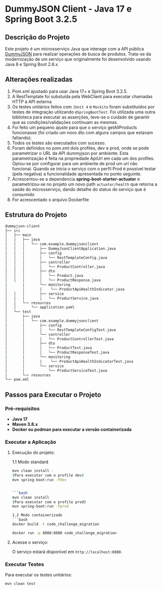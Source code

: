 
# DummyJSON Client - Java 17 e Spring Boot 3.2.5

## Descrição do Projeto

Este projeto é um microsserviço Java que interage com a API pública [DummyJSON](https://dummyjson.com/docs/products) para realizar operações de busca de produtos. 
Trata-se da modernização de um serviço que originalmente foi desenvolvido usando Java 8 e Spring Boot 2.6.x.

## Alterações realizadas

1. Pom.xml ajustado  para usar Java 17+ e Spring Boot 3.2.5.
2. A  RestTemplate foi substuída pela WebClient para executar chamadas HTTP à API externa 
3. Os testes unitários feitos com `JUnit 4` e `Mockito` foram substituídos por testes de integração utilizando `@SpringBootTest`. Foi utilizada uma outra biblioteca para executar as asserções, teve-se o cuidado de garantir que as condições/validações continuam as mesmas.
4. Foi feito um pequeno ajuste para que o serviço getAllProducts funcionasse (foi criado um novo dto com alguns campos que estavam faltando); 
5. Todos os testes são executados com sucesso.
6. Foram definidos no pom.xml dois profiles, dev e prod, onde se pode parametrizar o  URL da API dummyjson  por ambiente. Esta parametrização é feita na propriedade ApiUrl em cada um dos profiles.
   Optou-se por configurar para um ambiente de prod um url não funcional. Quando se inicia o serviço com o perfil Prod é possível testar (pela negativa) a funcionalidade apresentada no ponto seguinte.
8. Acrescentou-se a dependencia **spring-boot-starter-actuator** e parametrizou-se no projeto um novo path `actuator/health` que retorna a saúde do microsserviço, dando detalhe do status do serviço que é consumido
9. For acrescentado o arquivo Dockerfile



## Estrutura do Projeto

```bash
dummyjson-client
├── src
│   ├── main
│   │   ├── java
│   │   │   └── com.example.dummyjsonclient
│   │   │       ├── DummyJsonClientApplication.java
│   │   │       ├── config
│   │   │       │   └── RestTemplateConfig.java
│   │   │       ├── controller
│   │   │       │   └── ProductController.java
│   │   │       ├── dto
│   │   │       │   └── Product.java
│   │   │       │   └── ProductResponse.java
|       |       └── monitoring
│       │       |    └── ProductApiHealthIndicator.java
│   │   │       ├── service
│   │   │       │   └── ProductService.java
│   │   └── resources
│   │       └── application.yaml
│   └── test
│       ├── java
│       │   └── com.example.dummyjsonclient
│       │       ├── config
│       │       │   └── RestTemplateConfigTest.java
│       │       └── controller
│       │       │   └── ProductControllerTest.java
│       │       ├── dto
│       │       │   └── ProductTest.java
│       │       │   └── ProductResponseTest.java
|       |       └── monitoring
│       │       |    └── ProductApiHealthIndicatorTest.java
│       │       └── service
│       │           └── ProductServiceTest.java
│       └── resources
└── pom.xml
```

## Passos para Executar o Projeto

### Pré-requisitos

- **Java 17**
- **Maven 3.8.x**
- **Docker ou podman para executar a versão containerizada**

### Executar a Aplicação



1. Execução do projeto:


   1.1 Modo standard
    ```bash
    mvn clean install -
    (Para executar com o profile dev)
    mvn spring-boot:run -Pdev

    
    ```bash
    mvn clean install
    (Para executar com o profile prod)
    mvn spring-boot:run -Pprod

    1.2 Modo containerizado
    ```bash
    docker build -t code_challenge_migration

    docker run -p 8080:8080 code_challenge_migration

    ```

2. Acesse o serviço:

    O serviço estará disponível em `http://localhost:8080`.

### Executar Testes

Para executar os testes unitários:

```bash
mvn clean test
```

